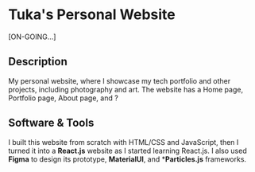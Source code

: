 # Tuka's Personal Website
[ON-GOING...]

## Description
My personal website, where I showcase my tech portfolio and other projects, including photography and art.
The website has a Home page, Portfolio page, About page, and ?

## Software & Tools 
I built this website from scratch with HTML/CSS and JavaScript, then I turned it into a **React.js** website as I started learning React.js. I also used **Figma** to design its prototype, **MaterialUI**, and ***Particles.js** frameworks.

